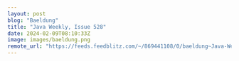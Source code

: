 ```yaml
---
layout: post
blog: "Baeldung"
title: "Java Weekly, Issue 528"
date: 2024-02-09T08:10:33Z
image: images/baeldung.png
remote_url: "https://feeds.feedblitz.com/~/869441108/0/baeldung~Java-Weekly-Issue"
---
```

